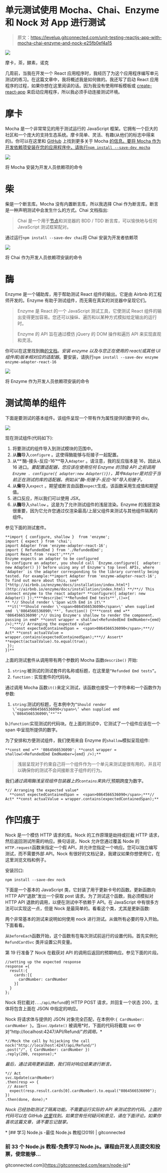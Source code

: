 # 单元测试使用 Mocha、Chai、Enzyme 和 Nock 对 App 进行测试

> 原文：<https://levelup.gitconnected.com/unit-testing-reactjs-app-with-mocha-chai-enzyme-and-nock-e25fb0ef4a15>

![](img/88b899ac7346d034e2e2e4fdef9bcd05.png)

摩卡，茶，酵素，诺克

几周前，当我在开发一个 React 应用程序时，我经历了为这个应用程序编写单元测试的练习。在这篇文章中，我将概述我是如何做的。我还写了启动 React 应用程序的过程，如果你想在这里阅读的话。因为我没有使用样板模板或 [create-react-app](https://github.com/facebook/create-react-app) 来启动应用程序，所以我必须手动连接测试环境。

# 摩卡

Mocha 是一个非常常见的用于测试运行的 JavaScript 框架。它拥有一个巨大的社区和一个庞大的支持生态系统。摩卡简单、灵活、有趣(从他们的标志中得来的)。你可以在这里和 [GitHub](https://github.com/mochajs/mocha) 上找到更多关于 Mocha [的信息。要将 Mocha 作为开发依赖项安装在您的应用程序中，请执行`npm install --save-dev mocha`](https://mochajs.org/)

![](img/a7ae89784142919334c25d156c621f06.png)

将 Mocha 安装为开发人员依赖项的命令

# 柴

柴是一个断言库。Mocha 没有内置断言库，所以我选择 Chai 作为断言库。断言是一种声明测试中会发生什么的方式。Chai 文档指出:

> Chai 是一个用于[节点](http://nodejs.org/)和浏览器的 BDD / TDD 断言库，可以愉快地与任何 JavaScript 测试框架配对。

通过运行`npm install --save-dev chai`将 Chai 安装为开发者依赖项

![](img/02fad9ce8edf9d27ef7b5e84b8abbbf9.png)

将 Chai 作为开发人员依赖项安装的命令

# 酶

Enzyme 是一个辅助库，用于帮助测试 React 组件的输出。它是由 Airbnb 的工程师开发的。Enzyme 有助于测试组件，而无需在真实的浏览器中呈现它们。

> Enzyme 是 React 的一个 JavaScript 测试工具，它使测试 React 组件的输出变得更加容易。您还可以操纵、遍历和以某种方式模拟给定输出的运行时。
> 
> Enzyme 的 API 旨在通过模仿 jQuery 的 DOM 操作和遍历 API 来实现直观和灵活。

你可以在这里找到酶[的文档](https://airbnb.io/enzyme/)。*安装 enzyme 以及与您正在使用的 react(或其他 UI 组件库)版本相对应的适配器*。要安装，请执行`npm install --save-dev enzyme enzyme-adapter-react-16`

![](img/ff726ccb6f947e0904b0f216de15c9cb.png)

将 Enzyme 作为开发人员依赖项安装的命令

# 测试简单的组件

下面是要测试的基本组件。该组件呈现一个带有作为属性提供的数字的 div。

![](img/a006b37e348e012503e3bc1781bc066e.png)

现在测试组件(代码如下):

1.  将要测试的组件导入到测试模块的范围中。
2.  从**酶**导入`configure` 。这使得酶能够与衔接子一起配置。
3.  从**‘酶-接头-反应-16’**导入`Adapter` 。请注意，我的反应版本是 16，因此从 16 进口。*要配置适配器，您应该在使用任何 Enzyme 的顶级 API 之前调用` Enzyme . configure({ adapter:new Adapter()})`，其中` Adapter `是对应于当前正在测试的库的适配器。例如从“酶-衔接子-反应-16”导入衔接子。*
4.  从**柴**导入`expect` 。期望或断言由函数`expect`生成，该函数采用生成值和期望值。
5.  进口反应，所以我们可以使用 JSX。
6.  从**酶**导入`shallow` 。这是为了允许测试组件的浅层渲染。Enzyme 的浅层渲染很重要，因为它允许您通过仅渲染最高/上层父组件来测试与其他组件隔离的组件。

参见下面的测试套件。

```
**import { configure, shallow }  from 'enzyme';
import { expect } from 'chai';
import Adapter from 'enzyme-adapter-react-16';
import { RefundedEmd } from './RefundedEmd';
import React from 'react';***/* 
Enzyme expects an adapter to be configured
To configure an adapter, you should call `Enzyme.configure({  adapter: new Adapter() })`before using any of Enzyme's top level APIs, where `Adapter` is the adapter corresponding to the library currently being tested. For example:**import Adapter from 'enzyme-adapter-react-16';
To find out more about this, see* [*http://airbnb.io/enzyme/docs/installation/index.html*](http://airbnb.io/enzyme/docs/installation/index.html) **/**// This connect enzyme to the react adapter* **configure({ adapter: new Adapter() });****describe('**Refunded Emd tests**',()=>{
** *// Should render \'Span with Emd in it\'*
 **it('**Should render \'<span>0864566536090</span>\' when supplied emd  \'0864566536090\'**', function() {****const emd =** '0864566536090';*// Using Enzyme's shallow to render the component. passing in emd* **const wrapper = shallow(<RefundedEmd EmdNumber={emd} />);***// Arranging the expected value*
  **const expectedContainedSpan =  <span>0864566536090</span>;***// Act* **const actualValue = wrapper.contains(expectedContainedSpan);***// Assert* **expect(actualValue).to.equal(true);
 });
})**
```

上面的测试套件从调用带有两个参数的 Mocha 函数`describe()` 开始:

1.  `string`:被测试的测试套件的名称或标题，在这里是`“Refunded Emd tests”`。
2.  `function` : 实现套件的代码块。

通过调用 Mocha 函数`it()`来定义测试，该函数也接受一个字符串和一个函数作为参数:

1.  `string`:测试的标题，在本例中为`“Should render \’<span>0864566536090</span>\’ when supplied emd \’0864566536090\’**’**`

b.)`function`:实现测试的代码块。在上面的测试中，它测试了一个组件应该在一个 span 中呈现所提供的数字。

为了安排和方便测试组件，我们使用来自 Enzyme 的`shallow`模拟呈现组件:

```
**const emd =** '0864566536090'; **const wrapper = shallow(<RefundedEmd EmdNumber={emd} />);**
```

> 浅层呈现对于约束自己将一个组件作为一个单元来测试是很有用的，并且可以确保你的测试不会间接断言子组件的行为。

我们*通过调用酶浅呈现组件包装器上的`contains`来执行*,预期跨度为数字。

```
*// Arranging the expected value*
  **const expectedContainedSpan =  <span>0864566536090</span>;***// Act* **const actualValue = wrapper.contains(expectedContainedSpan);**
```

# 作凹痕于

Nock 是一个模仿 HTTP 请求的库。Nock 的工作原理是劫持或拦截 HTTP 请求，然后返回测试所需的响应。换句话说，Nock 允许您通过覆盖 Node 的`HTTP.request`函数来指定一个假 API，并允许您指定一个响应。您可以独立编写测试，而不需要外部 API。Nock 有很好的文档记录，我建议如果你想使用它，在这里浏览文档和例子。

安装凹口:

```
npm install --save-dev nock
```

下面是一个基本的 JavaScript 类，它封装了用于更新卡号的函数。更新函数向 HTTP API“退款”发出一个获取 post 请求。为了测试这个函数，我必须模拟对 HTTP API 退款的调用，以便在测试中不依赖于 API。在 JavaScript 中有很多方法可以实现这一点，但是 Nock 是最简单的。看看这个类，尤其是更新函数:

两个非常基本的测试来说明如何使用 nock 进行测试。从做所有必要的导入开始。下面看看。

从`beforeEach`函数开始，这个函数有在每次测试前运行的设置代码。首先实例化`RefundCardSvc` 类并设置公共变量。

第 19 行准备了 Nock 在截获对 API 的调用后返回的预期响应。参见下面的片段。

```
//setting up the expected response
response ={
  result:{
    cards:[{
      cardNumber: cardNumber
    }]
  }
};
```

Nock 将拦截对`.../api/Refund`的 HTTP POST 请求，并回复一个状态 200，主体将包含上面在 JSON 中指定的响应。

Nock 将请求体与提供的 JSON 对象完全匹配，在本例中:`{ CardNumber: cardNumber }`。当`svc.Update()` 被调用*时，下面的代码将截取 svc 中对“http://localhost:4247/API/Refund/”*的调用。**

```
*//Mock the call by hijacking the call nock("http://localhost:4247/api/Refund/")
.post("/", { CardNumber: cardNumber })
.reply(200, response);*
```

*最后，通过调用更新函数，我们将对响应结果进行断言。*

```
*// Act
svc.Update(cardNumber)
.then(resp => {
 // Assert
  expect(resp.result.cards[0].cardNumber).to.equal("0864566536090");
})
.then(done, done);*
```

*Nock 已经协助测试了隔离功能。不需要运行实际的 API 来测试您的代码。上面的代码可以在 GitHub [这里](https://github.com/gifthove/cardnumbertestdemo)找到。如果您有任何疑问和意见，请在下面评论。如果你喜欢这篇文章，请不要忘记鼓掌。*

*[](https://gitconnected.com/learn/node-js) [## 学习 Node.js -最佳 Node.js 教程(2019) | gitconnected

### 前 33 个 Node.js 教程-免费学习 Node.js。课程由开发人员提交和投票，使您能够…

gitconnected.com](https://gitconnected.com/learn/node-js)*